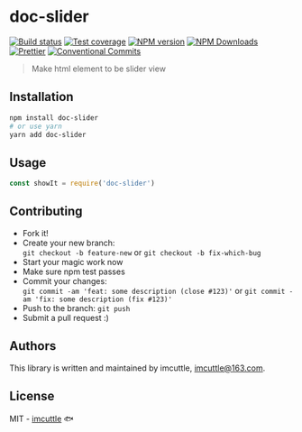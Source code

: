 # doc-slider

[![Build status](https://img.shields.io/travis/imcuttle/doc-slider/master.svg?style=flat-square)](https://travis-ci.org/imcuttle/doc-slider)
[![Test coverage](https://img.shields.io/codecov/c/github/imcuttle/doc-slider.svg?style=flat-square)](https://codecov.io/github/imcuttle/doc-slider?branch=master)
[![NPM version](https://img.shields.io/npm/v/doc-slider.svg?style=flat-square)](https://www.npmjs.com/package/doc-slider)
[![NPM Downloads](https://img.shields.io/npm/dm/doc-slider.svg?style=flat-square&maxAge=43200)](https://www.npmjs.com/package/doc-slider)
[![Prettier](https://img.shields.io/badge/code_style-prettier-ff69b4.svg?style=flat-square)](https://prettier.io/)
[![Conventional Commits](https://img.shields.io/badge/Conventional%20Commits-1.0.0-yellow.svg?style=flat-square)](https://conventionalcommits.org)

> Make html element to be slider view

## Installation

```bash
npm install doc-slider
# or use yarn
yarn add doc-slider
```

## Usage

```javascript
const showIt = require('doc-slider')
```

## Contributing

- Fork it!
- Create your new branch:  
  `git checkout -b feature-new` or `git checkout -b fix-which-bug`
- Start your magic work now
- Make sure npm test passes
- Commit your changes:  
  `git commit -am 'feat: some description (close #123)'` or `git commit -am 'fix: some description (fix #123)'`
- Push to the branch: `git push`
- Submit a pull request :)

## Authors

This library is written and maintained by imcuttle, <a href="mailto:imcuttle@163.com">imcuttle@163.com</a>.

## License

MIT - [imcuttle](https://github.com/imcuttle) 🐟
